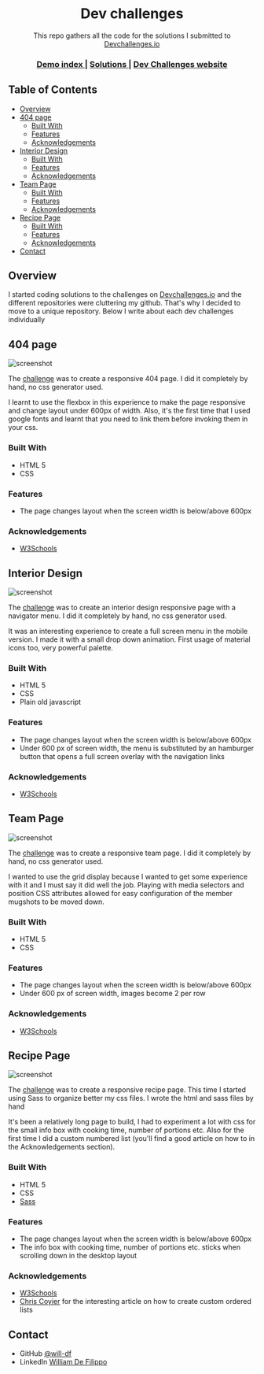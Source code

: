 <h1 align="center">Dev challenges</h1>

<div align="center">
   This repo gathers all the code for the solutions I submitted to <a href="http://devchallenges.io" target="_blank">Devchallenges.io</a>
</div>

<div align="center">
  <h3>
    <a href="https://will-df.github.io/devchallenges/index.html">
      Demo index
    </a>
    <span> | </span>
    <a href="https://github.com/will-df/devchallenges">
      Solutions
    </a>
    <span> | </span>
    <a href="https://devchallenges.io">
      Dev Challenges website
    </a>
  </h3>
</div>

<!-- TABLE OF CONTENTS -->

## Table of Contents

- [Overview](#overview)
- [404 page](#404-page)
  - [Built With](#built-with)
  - [Features](#features)
  - [Acknowledgements](#acknowledgements)
- [Interior Design](#interior-design)
  - [Built With](#built-with-1)
  - [Features](#features-1)
  - [Acknowledgements](#acknowledgements-1)
- [Team Page](#team-page)
  - [Built With](#built-with-2)
  - [Features](#features-2)
  - [Acknowledgements](#acknowledgements2)
- [Recipe Page](#recipe-page)
  - [Built With](#built-with-3)
  - [Features](#features-3)
  - [Acknowledgements](#acknowledgements-3)
- [Contact](#contact)

<!-- OVERVIEW -->

## Overview

I started coding solutions to the challenges on [Devchallenges.io](http://devchallenges.io) and the different repositories were cluttering my github. That's why I decided to move to a unique repository. Below I write about each dev challenges individually

## 404 page

![screenshot](documentation/404.png)

The [challenge](https://devchallenges.io/challenges/wBunSb7FPrIepJZAg0sY) was to create a responsive 404 page. I did it completely by hand, no css generator used.

I learnt to use the flexbox in this experience to make the page responsive and change layout under 600px of width. Also, it's the first time that I used google fonts and learnt that you need to link them before invoking them in your css.

### Built With

- HTML 5
- CSS

### Features

- The page changes layout when the screen width is below/above 600px

### Acknowledgements

- [W3Schools](https://www.w3schools.com/)

## Interior Design

![screenshot](documentation/interiordesign.png)

The [challenge](https://devchallenges.io/challenges/Jymh2b2FyebRTUljkNcb) was to create an interior design responsive page with a navigator menu. I did it completely by hand, no css generator used.

It was an interesting experience to create a full screen menu in the mobile version. I made it with a small drop down animation.
First usage of material icons too, very powerful palette.

### Built With

- HTML 5
- CSS
- Plain old javascript

### Features

- The page changes layout when the screen width is below/above 600px
- Under 600 px of screen width, the menu is substituted by an hamburger button that opens a full screen overlay with the navigation links

### Acknowledgements

- [W3Schools](https://www.w3schools.com/)

## Team Page

![screenshot](documentation/teampage.png)

The [challenge](https://devchallenges.io/challenges/hhmesazsqgKXrTkYkt0U) was to create a responsive team page. I did it completely by hand, no css generator used.

I wanted to use the grid display because I wanted to get some experience with it and I must say it did well the job. Playing with media selectors and position CSS attributes allowed for easy configuration of the member mugshots to be moved down.

### Built With

- HTML 5
- CSS

### Features

- The page changes layout when the screen width is below/above 600px
- Under 600 px of screen width, images become 2 per row

### Acknowledgements

- [W3Schools](https://www.w3schools.com/)

## Recipe Page

![screenshot](documentation/recipepage.png)

The [challenge](https://devchallenges.io/challenges/TtUjDt19eIHxNQ4n5jps) was to create a responsive recipe page. This time I started using Sass to organize better my css files. I wrote the html and sass files by hand

It's been a relatively long page to build, I had to experiment a lot with css for the small info box with cooking time, number of portions etc.
Also for the first time I did a custom numbered list (you'll find a good article on how to in the Acknowledgements section).

### Built With

- HTML 5
- CSS
- [Sass](https://sass-lang.com/)

### Features

- The page changes layout when the screen width is below/above 600px
- The info box with cooking time, number of portions etc. sticks when scrolling down in the desktop layout

### Acknowledgements

- [W3Schools](https://www.w3schools.com/)
- [Chris Coyier](https://css-tricks.com/custom-list-number-styling/) for the interesting article on how to create custom ordered lists

## Contact

- GitHub [@will-df](https://github.com/will-df)
- LinkedIn [William De Filippo](https://www.linkedin.com/in/williamdefilippo/)
